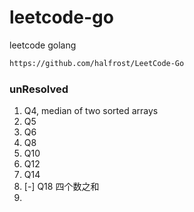 # leetcode-go
leetcode golang

```markdown
https://github.com/halfrost/LeetCode-Go
```

### unResolved
1. Q4, median of two sorted arrays
1. Q5
1. Q6
1. Q8
1. Q10
1. Q12
1. Q14
1. [-] Q18 四个数之和
1. 